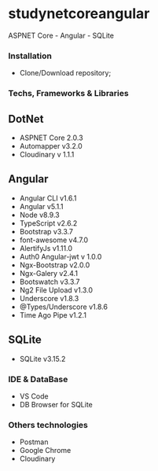 # studynetcoreangular
ASPNET Core - Angular - SQLite
 
### Installation

* Clone/Download repository;

### Techs, Frameworks & Libraries

## DotNet
* ASPNET Core 2.0.3
* Automapper v3.2.0
* Cloudinary v 1.1.1

## Angular
* Angular CLI v1.6.1
* Angular v5.1.1
* Node v8.9.3
* TypeScript v2.6.2
* Bootstrap v3.3.7
* font-awesome v4.7.0
* AlertifyJs v1.11.0
* Auth0 Angular-jwt v 1.0.0
* Ngx-Bootstrap v2.0.0
* Ngx-Galery v2.4.1
* Bootswatch v3.3.7
* Ng2 File Upload v1.3.0
* Underscore v1.8.3
* @Types/Underscore v1.8.6
* Time Ago Pipe v1.2.1

## SQLite
* SQLite v3.15.2

### IDE & DataBase

* VS Code
* DB Browser for SQLite

### Others technologies

* Postman
* Google Chrome
* Cloudinary
